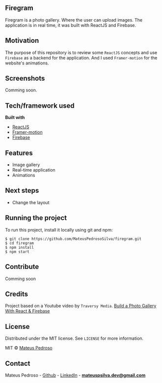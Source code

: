 ## Firegram
Firegram is a photo gallery. Where the user can upload images. The application is in real time, it was built with ReactJS and Firebase.

## Motivation
The purpose of this repository is to review some `ReactJS` concepts and use `Firebase` as a backend for the application. And I used `Framer-motion` for the website's animations.

## Screenshots
Comming soon.
<!-- Include logo/demo screenshot etc. -->

## Tech/framework used

<b>Built with</b>
- [ReactJS](https://reactjs.org/)
- [Framer-motion](https://www.framer.com/motion/)
- [Firebase](https://firebase.google.com/)

## Features
- Image gallery
- Real-time application
- Animations

## Next steps
- Change the layout

## Running the project
To run this project, install it locally using git and npm:
```
$ git clone https://github.com/MateusPedrosoSilva/firegram.git
$ cd firegram
$ npm install
$ npm start
```

## Contribute
Comming soon

## Credits
Project based on a Youtube video by `Traversy Media`. [Build a Photo Gallery With React & Firebase](https://youtu.be/vUe91uOx7R0)

## License
Distributed under the MIT license. See `LICENSE` for more information.

MIT © [Mateus Pedroso](https://github.com/MateusPedrosoSilva)

## Contact

Mateus Pedroso - [Github](https://github.com/MateusPedrosoSilva) - [LinkedIn](https://www.linkedin.com/in/mateuspedroso/) - **mateuspsilva.dev@gmail.com**

<!-- References for the README: -->
<!-- https://medium.com/@meakaakka/a-beginners-guide-to-writing-a-kickass-readme-7ac01da88ab3 -->
<!-- https://github.com/Rocketseat/react-native-template-rocketseat-basic/blob/master/README.md -->